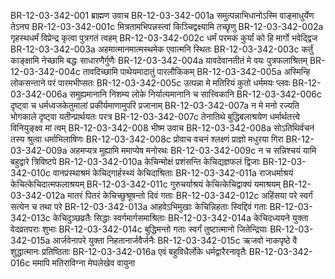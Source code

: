 BR-12-03-342-001  	ब्राह्मण उवाचBR-12-03-342-001a	समुत्पन्नाभिधानोऽस्मि वाङ्माधुर्येण तेऽनघBR-12-03-342-001c	मित्रतामभिपन्नस्त्वां किञ्चिद्वक्ष्यामि तच्छृणुBR-12-03-342-002a	गृहस्थधर्मं विप्रेन्द्र कृत्वा पुत्रगतं त्वहम्BR-12-03-342-002c	धर्मं परमकं कुर्यां को हि मार्गो भवेद्द्विजBR-12-03-342-003a	अहमात्मानमात्मस्थमेक एवात्मनि स्थितःBR-12-03-342-003c	कर्तुं काङ्क्षामि नेच्छामि बद्धः साधारणैर्गुणैःBR-12-03-342-004a	यावदेवानतीतं मे वयः पुत्रफलाश्रितम्BR-12-03-342-004c	तावदिच्छामि पाथेयमादातुं पारलौकिकम्BR-12-03-342-005a	अस्मिन्हि लोकसन्ताने परं पारमभीप्सतःBR-12-03-342-005c	उत्पन्ना मे मतिरियं कुतो धर्ममयः प्लवःBR-12-03-342-006a	समुह्यमानानि निशम्य लोके निर्यात्यमानानि च सात्त्विकानिBR-12-03-342-006c	दृष्ट्वा च धर्मध्वजकेतुमालां प्रकीर्यमाणामुपरि प्रजानाम्BR-12-03-342-007a	न मे मनो रज्यति भोगकाले दृष्ट्वा यतीन्प्रार्थयतः परत्रBR-12-03-342-007c	तेनातिथे बुद्धिबलाश्रयेण धर्मार्थतत्त्वे विनियुङ्क्ष्व मां त्वम्BR-12-03-342-008  	भीष्म उवाचBR-12-03-342-008a	सोऽतिथिर्वचनं तस्य श्रुत्वा धर्माभिलाषिणःBR-12-03-342-008c	प्रोवाच वचनं श्लक्ष्णं प्राज्ञो मधुरया गिराBR-12-03-342-009a	अहमप्यत्र मुह्यामि ममाप्येष मनोरथःBR-12-03-342-009c	न च सन्निश्चयं यामि बहुद्वारे त्रिविष्टपेBR-12-03-342-010a	केचिन्मोक्षं प्रशंसन्ति केचिद्यज्ञफलं द्विजाःBR-12-03-342-010c	वानप्रस्थाश्रमं केचिद्गार्हस्थ्यं केचिदाश्रिताःBR-12-03-342-011a	राजधर्माश्रयं केचित्केचिदात्मफलाश्रयम्BR-12-03-342-011c	गुरुचर्याश्रयं केचित्केचिद्वाक्यं यमाश्रयम्BR-12-03-342-012a	मातरं पितरं केचिच्छुश्रूषन्तो दिवं गताःBR-12-03-342-012c	अहिंसया परे स्वर्गं सत्येन च तथा परेBR-12-03-342-013a	आहवेऽभिमुखाः केचिन्निहताः स्विद्दिवं गताःBR-12-03-342-013c	केचिदुञ्छव्रतैः सिद्धाः स्वर्गमार्गसमाश्रिताःBR-12-03-342-014a	केचिदध्ययने युक्ता वेदव्रतपराः शुभाःBR-12-03-342-014c	बुद्धिमन्तो गताः स्वर्गं तुष्टात्मानो जितेन्द्रियाःBR-12-03-342-015a	आर्जवेनापरे युक्ता निहतानार्जवैर्जनैःBR-12-03-342-015c	ऋजवो नाकपृष्ठे वै शुद्धात्मानः प्रतिष्ठिताःBR-12-03-342-016a	एवं बहुविधैर्लोके धर्मद्वारैरनावृतैःBR-12-03-342-016c	ममापि मतिराविग्ना मेघलेखेव वायुना